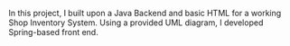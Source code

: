In this project, I built upon a Java Backend and basic HTML for a working Shop Inventory System. Using a provided UML diagram, I developed Spring-based front end.
